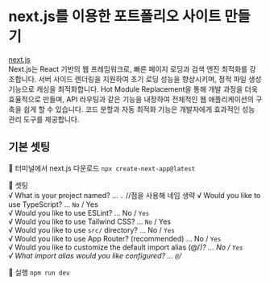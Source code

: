 # next.js를 이용한 포트폴리오 사이트 만들기

[next.js](https://nextjs.org/)   
Next.js는 React 기반의 웹 프레임워크로, 빠른 페이지 로딩과 검색 엔진 최적화를 강조합니다. 서버 사이드 렌더링을 지원하여 초기 로딩 성능을 향상시키며, 정적 파일 생성 기능으로 캐싱을 최적화합니다. Hot Module Replacement을 통해 개발 과정을 더욱 효율적으로 만들며, API 라우팅과 같은 기능을 내장하여 전체적인 웹 애플리케이션의 구축을 쉽게 할 수 있습니다. 코드 분할과 자동 최적화 기능은 개발자에게 효과적인 성능 관리 도구를 제공합니다.


## 기본 셋팅

🥨 터미널에서 next.js 다운로드 `npx create-next-app@latest`

🥨 셋팅  
√ What is your project named? ... `.` //점을 사용해 네임 생략
√ Would you like to use TypeScript? ... `No` / Yes  
√ Would you like to use ESLint? ... No / `Yes`  
√ Would you like to use Tailwind CSS? ... `No` / Yes  
√ Would you like to use `src/` directory? ... No / `Yes`  
√ Would you like to use App Router? (recommended) ... No / `Yes`  
√ Would you like to customize the default import alias (@/_)? ... No / `Yes`  
√ What import alias would you like configured? ... `@`/_

🥨 실행 `npm run dev`
